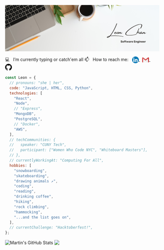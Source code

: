 <!-- ### Hi there 👋 -->

<link rel="stylesheet" href="style.css" />

<!-- **TzuCChan/TzuCChan** is a ✨ _special_ ✨ repository because its `README.md` (this file) appears on your GitHub profile. -->

<img src="./assets/1Banner.png"/>

💻 &nbsp; I’m currently typing or catch'em all
📫 &nbsp; How to reach me: &nbsp; <a href="https://www.linkedin.com/in/leon-tzu-chiang-chan/"> <img align="center" src="./assets/linkedin.svg" width="22"/> </a> &nbsp; <a href="mailto:tzuchiangchan@gmail.com"> <img align="center" src="./assets/gmail.svg" width="22"> </a> &nbsp; <a href="https://github.com/TzuCChan"> <img align="center" src="./assets/github.svg" width="22" /> </a>

```javascript
const Leon = {
  // pronouns: "she | her",
  code: "JavaScript, HTML, CSS, Python",
  technologies: [
    "React",
    "Node",
    // "Express",
    "MongoDB",
    "PostgreSQL",
    // "Docker",
    "AWS",
  ],
  // techCommunities: {
  //   speaker: "CUNY Tech",
  //   participant: ["Women Who Code NYC", "Whiteboard Masters"],
  // },
  // currentlyWorkingAt: "Computing For All",
  hobbies: [
    "snowboarding",
    "skateboarding",
    "drawing animals ↗️",
    "coding",
    "reading",
    "drinking coffee",
    "hiking",
    "rock climbing",
    "hammocking",
    "...and the list goes on",
  ],
  // currentChallenge: "Hacktoberfest!",
};
```

<!-- Here are some ideas to get you started:

- 🔭 I’m currently working on ...
- 🌱 I’m currently learning ...
- 👯 I’m looking to collaborate on ...
- 🤔 I’m looking for help with ...
- 💬 Ask me about ...
- 📫 How to reach me: ...
- 😄 Pronouns: ...
- ⚡ Fun fact: ... -->

<img align="center" src="https://github-readme-stats.vercel.app/api?username=TzuCChan&show_icons=true&line_height=27&count_private=true&title_color=ffffff&text_color=c9cacc&icon_color=2bbc8a&bg_color=1d1f21" alt="Martin's GitHub Stats" /> <img align="center" src="https://github-readme-stats.vercel.app/api/top-langs/?username=TzuCChan&hide=java,html&title_color=ffffff&text_color=c9cacc&icon_color=2bbc8a&bg_color=1d1f21" />
